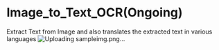 # Image_to_Text_OCR(Ongoing)
Extract Text from Image and also translates the extracted text in various languages
![Uploading sampleimg.png…]()
